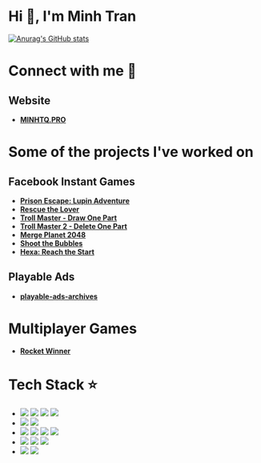 # Hi 👋, I'm Minh Tran

[![Anurag's GitHub stats](https://github-readme-stats.vercel.app/api?username=kidcry0x&show_icons=true&theme=dark)](https://github.com/kidcry0x)

# Connect with me 👀

## Website
- [**MINHTQ.PRO**](https://minhtq.pro/)

# Some of the projects I've worked on

## Facebook Instant Games
- [**Prison Escape: Lupin Adventure**](https://www.facebook.com/gaming/play/180095580641401/)
- [**Rescue the Lover**](https://www.facebook.com/gaming/play/205082648150961/)
- [**Troll Master - Draw One Part**](https://www.facebook.com/gaming/play/619040539070326/)
- [**Troll Master 2 - Delete One Part**](https://www.facebook.com/gaming/play/609835769995647/)
- [**Merge Planet 2048**](https://www.facebook.com/gaming/play/540502040387935/)
- [**Shoot the Bubbles**](https://www.facebook.com/gaming/play/2364594887004738)
- [**Hexa: Reach the Start**](https://www.facebook.com/gaming/play/2001581040017206/)

## Playable Ads

- [**playable-ads-archives**](https://github.com/kidcry0x/playable-ads-archives)

# Multiplayer Games

- [**Rocket Winner**](https://www.glisgames.com/products/play/?gameId=RocketWinner)

# Tech Stack ⭐
- ![](https://img.shields.io/badge/-Cocos-black?style=flat&logo=Cocos)
  ![](https://img.shields.io/badge/-Unity-black?style=flat&logo=Unity)
  ![](https://img.shields.io/badge/-PlayCanvas-black?style=flat&logo=PlayCanvas)
  ![](https://img.shields.io/badge/-ThreeJs-black?style=flat&logo=Three.JS)
- ![](https://img.shields.io/badge/-Angular-black?style=flat&logo=Angular)
  ![](https://img.shields.io/badge/-Flutter-black?style=flat&logo=Flutter)
- ![](https://img.shields.io/badge/-JavaScript-black?style=flat&logo=JavaScript)
  ![](https://img.shields.io/badge/-TypeScript-black?style=flat&logo=TypeScript)
  ![](https://img.shields.io/badge/-Go-black?style=flat&logo=Go)
  ![](https://img.shields.io/badge/-Dart-black?style=flat&logo=Dart)
- ![](https://img.shields.io/badge/-Node.js-black?style=flat&logo=Node.JS)
  ![](https://img.shields.io/badge/-NestJS-black?style=flat&logo=NestJS)
  ![](https://img.shields.io/badge/-Bun-black?style=flat&logo=Bun)
- ![](https://img.shields.io/badge/-MongoDB-black?style=flat&logo=MongoDB)
  ![](https://img.shields.io/badge/-PostgreSQL-black?style=flat&logo=PostgreSQL)
